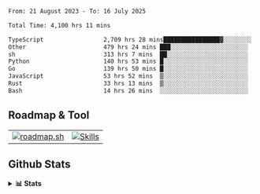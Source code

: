 <!--START_SECTION:waka-->

```txt
From: 21 August 2023 - To: 16 July 2025

Total Time: 4,100 hrs 11 mins

TypeScript                 2,709 hrs 28 mins████████████████▓░░░░░░░░   66.08 %
Other                      479 hrs 24 mins ███░░░░░░░░░░░░░░░░░░░░░░   11.69 %
sh                         313 hrs 7 mins  ██░░░░░░░░░░░░░░░░░░░░░░░   07.64 %
Python                     140 hrs 53 mins █░░░░░░░░░░░░░░░░░░░░░░░░   03.44 %
Go                         139 hrs 50 mins █░░░░░░░░░░░░░░░░░░░░░░░░   03.41 %
JavaScript                 53 hrs 52 mins  ▒░░░░░░░░░░░░░░░░░░░░░░░░   01.31 %
Rust                       33 hrs 13 mins  ▒░░░░░░░░░░░░░░░░░░░░░░░░   00.81 %
Bash                       14 hrs 26 mins  ░░░░░░░░░░░░░░░░░░░░░░░░░   00.35 %
```

<!--END_SECTION:waka-->

## Roadmap & Tool
<table align="center">
  <tr>
    <td>
      <a href="https://roadmap.sh">
        <img src="https://roadmap.sh/card/tall/6505f3e78dfc79db2fff8e3e?variant=dark" alt="roadmap.sh" />
      </a>
    </td>
    <td>
      <a href="https://github.com/chaninlaw">
        <img src="https://skillicons.dev/icons?i=js,typescript,nodejs,nestjs,react,next,astro,html,css,tailwind,postgres,prisma,docker,git,rust,go&perline=7&theme=dark" alt="Skills" />
      </a>
    </td>
  </tr>
</table>

## Github Stats
<details close>
  <summary><b>📊 Stats</b></summary>
  <div align="center">
    
<picture>
  <source
    srcset="https://github-readme-stats.vercel.app/api?username=chaninlaw&show_icons=true&theme=dark"
    media="(prefers-color-scheme: dark)"
  />
  <source
    srcset="https://github-readme-stats.vercel.app/api?username=chaninlaw&show_icons=true"
    media="(prefers-color-scheme: light), (prefers-color-scheme: no-preference)"
  />
  <img src="https://github-readme-stats.vercel.app/api?username=chaninlaw&show_icons=true" />
</picture>
    
<picture>
  <source
    srcset="https://github-readme-stats.vercel.app/api/top-langs/?username=chaninlaw&layout=donut&theme=dark"
    media="(prefers-color-scheme: dark)"
  />
  <source
    srcset="https://github-readme-stats.vercel.app/api/top-langs/?username=chaninlaw&layout=donut"
    media="(prefers-color-scheme: light), (prefers-color-scheme: no-preference)"
  />
  <img src="https://github-readme-stats.vercel.app/api/top-langs/?username=chaninlaw&layout=donut" />
</picture>
    
  </div>
  
</details>


